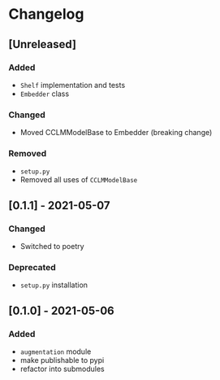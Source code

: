 # Changelog

## [Unreleased]
### Added
- `Shelf` implementation and tests
- `Embedder` class

### Changed
- Moved CCLMModelBase to Embedder (breaking change)

### Removed
- `setup.py`
- Removed all uses of `CCLMModelBase`

## [0.1.1] - 2021-05-07
### Changed
- Switched to poetry

### Deprecated
- `setup.py` installation

## [0.1.0] - 2021-05-06
### Added
- `augmentation` module
- make publishable to pypi
- refactor into submodules